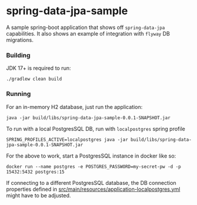 # spring-data-jpa-sample

A sample spring-boot application that shows off `spring-data-jpa` capabilities. It also shows an example of integration with `flyway` DB migrations.

### Building

JDK 17+ is required to run: 

```
./gradlew clean build
```

### Running

For an in-memory H2 database, just run the application:

```
java -jar build/libs/spring-data-jpa-sample-0.0.1-SNAPSHOT.jar 
```

To run with a local PostgresSQL DB, run with `localpostgres` spring profile


```
SPRING_PROFILES_ACTIVE=localpostgres java -jar build/libs/spring-data-jpa-sample-0.0.1-SNAPSHOT.jar
```

For the above to work, start a PostgresSQL instance in docker like so:

```
docker run --name postgres -e POSTGRES_PASSWORD=my-secret-pw -d -p 15432:5432 postgres:15
```

If connecting to a different PostgresSQL database, the DB connection properties defined in [src/main/resources/application-localpostgres.yml](src/main/resources/application-localpostgres.yml) might have to be adjusted.

